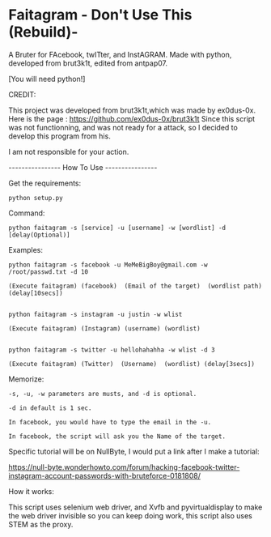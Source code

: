 # Faitagram - Don't Use This (Rebuild)-
A Bruter for FAcebook, twITter, and InstAGRAM. Made with python, developed from brut3k1t, edited from antpap07.

[You will need python!]

CREDIT:

  This project was developed from brut3k1t,which was made by ex0dus-0x.
  Here is the page : https://github.com/ex0dus-0x/brut3k1t
  Since this script was not functionning, and was not ready for a attack, so I decided to develop this program from his.


I am not responsible for your action.



----------------  How To Use ----------------

Get the requirements:

    python setup.py

Command:

    python faitagram -s [service] -u [username] -w [wordlist] -d [delay(Optional)]

Examples:

  

    python faitagram -s facebook -u MeMeBigBoy@gmail.com -w /root/passwd.txt -d 10

    (Execute faitagram) (facebook)  (Email of the target)  (wordlist path)   (delay[10secs])


    python faitagram -s instagram -u justin -w wlist

    (Execute faitagram) (Instagram) (username) (wordlist)
  

    python faitagram -s twitter -u hellohahahha -w wlist -d 3

    (Execute faitagram) (Twitter)  (Username)  (wordlist) (delay[3secs])
  

Memorize:

    -s, -u, -w parameters are musts, and -d is optional.

    -d in default is 1 sec.

    In facebook, you would have to type the email in the -u.

    In facebook, the script will ask you the Name of the target.

Specific tutorial will be on NullByte, I would put a link after I make a tutorial:

   https://null-byte.wonderhowto.com/forum/hacking-facebook-twitter-instagram-account-passwords-with-bruteforce-0181808/

How it works:

   This script uses selenium web driver, and Xvfb and pyvirtualdisplay to make the web driver invisible so you can keep doing work, this script also uses STEM as the proxy.
